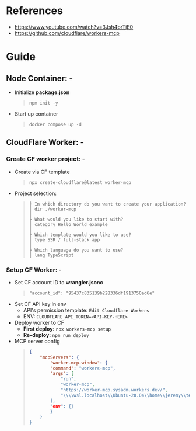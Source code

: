 # References
- https://www.youtube.com/watch?v=3Jsh4brTjE0
- https://github.com/cloudflare/workers-mcp

# Guide
## Node Container: -
- Initialize **package.json**
    > `npm init -y`
- Start up container
    > `docker compose up -d`

## CloudFlare Worker: -
### Create CF worker project: -
- Create via CF template
    > `npx create-cloudflare@latest worker-mcp`
- Project selection:
    > ```
    > ├ In which directory do you want to create your application?
    > │ dir ./worker-mcp
    > │
    > ├ What would you like to start with?
    > │ category Hello World example
    > │
    > ├ Which template would you like to use?
    > │ type SSR / full-stack app
    > │
    > ├ Which language do you want to use?
    > │ lang TypeScript
    > ```

### Setup CF Worker: -
- Set CF account ID to **wrangler.jsonc**
    > `"account_id": "95437c835139b228336df1913750ad6e"`
- Set CF API key in env
    - API's permission template: `Edit Cloudflare Workers`
    - ENV: `CLOUDFLARE_API_TOKEN=<API-KEY-HERE>`
- Deploy worker to CF
    - **First deploy:** `npx workers-mcp setup`
    - **Re-deploy:** `npm run deploy`
- MCP server config
    > ```json
    > {
    >     "mcpServers": {
    >         "worker-mcp-window": {
    >         "command": "workers-mcp",
    >         "args": [
    >             "run",
    >             "worker-mcp",
    >             "https://worker-mcp.sysadm.workers.dev/",
    >             "\\\\wsl.localhost\\Ubuntu-20.04\\home\\jeremy\\test\\cloudflare_mcp\\worker-mcp
    >         ],
    >         "env": {}
    >         }
    >     }
    > }
    > ```